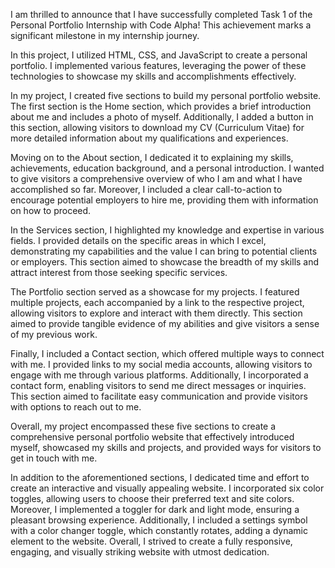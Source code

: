 I am thrilled to announce that I have successfully completed Task 1 of the Personal Portfolio Internship with Code Alpha! This achievement marks a significant milestone in my internship journey.

In this project, I utilized HTML, CSS, and JavaScript to create a personal portfolio. I implemented various features, leveraging the power of these technologies to showcase my skills and accomplishments effectively.

In my project, I created five sections to build my personal portfolio website. The first section is the Home section, which provides a brief introduction about me and includes a photo of myself. Additionally, I added a button in this section, allowing visitors to download my CV (Curriculum Vitae) for more detailed information about my qualifications and experiences.

Moving on to the About section, I dedicated it to explaining my skills, achievements, education background, and a personal introduction. I wanted to give visitors a comprehensive overview of who I am and what I have accomplished so far. Moreover, I included a clear call-to-action to encourage potential employers to hire me, providing them with information on how to proceed.

In the Services section, I highlighted my knowledge and expertise in various fields. I provided details on the specific areas in which I excel, demonstrating my capabilities and the value I can bring to potential clients or employers. This section aimed to showcase the breadth of my skills and attract interest from those seeking specific services.

The Portfolio section served as a showcase for my projects. I featured multiple projects, each accompanied by a link to the respective project, allowing visitors to explore and interact with them directly. This section aimed to provide tangible evidence of my abilities and give visitors a sense of my previous work.

Finally, I included a Contact section, which offered multiple ways to connect with me. I provided links to my social media accounts, allowing visitors to engage with me through various platforms. Additionally, I incorporated a contact form, enabling visitors to send me direct messages or inquiries. This section aimed to facilitate easy communication and provide visitors with options to reach out to me.

Overall, my project encompassed these five sections to create a comprehensive personal portfolio website that effectively introduced myself, showcased my skills and projects, and provided ways for visitors to get in touch with me.

In addition to the aforementioned sections, I dedicated time and effort to create an interactive and visually appealing website. I incorporated six color toggles, allowing users to choose their preferred text and site colors. Moreover, I implemented a toggler for dark and light mode, ensuring a pleasant browsing experience. Additionally, I included a settings symbol with a color changer toggle, which constantly rotates, adding a dynamic element to the website. Overall, I strived to create a fully responsive, engaging, and visually striking website with utmost dedication.
